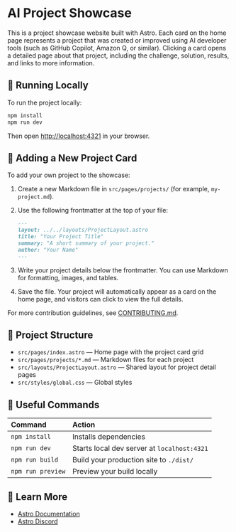 # AI Project Showcase

This is a project showcase website built with Astro. Each card on the home page represents a project that was created or improved using AI developer tools (such as GitHub Copilot, Amazon Q, or similar). Clicking a card opens a detailed page about that project, including the challenge, solution, results, and links to more information.

## 🚀 Running Locally

To run the project locally:

```sh
npm install
npm run dev
```

Then open [http://localhost:4321](http://localhost:4321) in your browser.

## 📝 Adding a New Project Card

To add your own project to the showcase:

1. Create a new Markdown file in `src/pages/projects/` (for example, `my-project.md`).
2. Use the following frontmatter at the top of your file:

   ```markdown
   ---
   layout: ../../layouts/ProjectLayout.astro
   title: "Your Project Title"
   summary: "A short summary of your project."
   author: "Your Name"
   ---
   ```
3. Write your project details below the frontmatter. You can use Markdown for formatting, images, and tables.
4. Save the file. Your project will automatically appear as a card on the home page, and visitors can click to view the full details.

For more contribution guidelines, see [CONTRIBUTING.md](CONTRIBUTING.md).

## 📁 Project Structure

- `src/pages/index.astro` — Home page with the project card grid
- `src/pages/projects/*.md` — Markdown files for each project
- `src/layouts/ProjectLayout.astro` — Shared layout for project detail pages
- `src/styles/global.css` — Global styles

## 🧞 Useful Commands

| Command         | Action                                    |
| :--------------| :-----------------------------------------|
| `npm install`  | Installs dependencies                     |
| `npm run dev`  | Starts local dev server at `localhost:4321`|
| `npm run build`| Build your production site to `./dist/`    |
| `npm run preview`| Preview your build locally               |

## 👀 Learn More

- [Astro Documentation](https://docs.astro.build)
- [Astro Discord](https://astro.build/chat)
